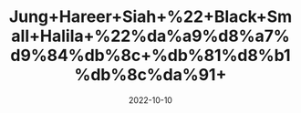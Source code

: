 ---
title: 'Jung+Hareer+Siah+%22+Black+Small+Halila+%22%da%a9%d8%a7%d9%84%db%8c+%db%81%d8%b1%db%8c%da%91+'
date: '2022-10-10' 
metatag: '' 
inventory: '0' 
draft: false 
# meta description 
shortDescripton: 'It+improves+intelligence.+It+is+a+good+herbal+remedy+for+refining+the+complexion+of+the+skin+and+minimizing+the+signs+of+aging.'
description: 'Herb'
longdescription: ''
featured: True
# product Price
price: '80.0'
# Product Short Description
shortDescription: 'It+improves+intelligence.+It+is+a+good+herbal+remedy+for+refining+the+complexion+of+the+skin+and+minimizing+the+signs+of+aging.'
productID: 'C9F57E2B-1527-ED11-9968-005056B3A416'
type: 'products'
category: 'Herb' 
thumnailproduct: 'https://eraconnect.blob.core.windows.net/product-images/aminsaddiquidawakhana/C9F57E2B-1527-ED11-9968-005056B3A416.webp' 
images:
  - image: 'https://eraconnect.blob.core.windows.net/product-images/aminsaddiquidawakhana/C9F57E2B-1527-ED11-9968-005056B3A416.webp'  
Variants:
---